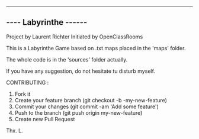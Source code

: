 
----------------------
---- Labyrinthe ------
---------------------

Project by Laurent Richter
Initiated by OpenClassRooms

This is a Labyrinthe Game based on .txt maps placed in the 'maps' folder. 

The whole code is in the 'sources' folder actually.

If you have any suggestion, do not hesitate tu disturb myself. 


CONTRIBUTING :

1. Fork it
2. Create your feature branch (git checkout -b -my-new-feature)
3. Commit your changes (git commit -am 'Add some feature')
4. Push to the branch (git push origin my-new-feature)
5. Create new Pull Request


Thx.
L.
